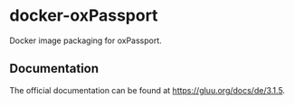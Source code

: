 # docker-oxPassport

Docker image packaging for oxPassport.

## Documentation

The official documentation can be found at https://gluu.org/docs/de/3.1.5.
